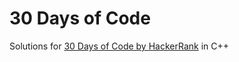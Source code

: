 # 30 Days of Code

Solutions for [30 Days of Code by HackerRank](https://www.hackerrank.com/domains/tutorials/30-days-of-code) in C++